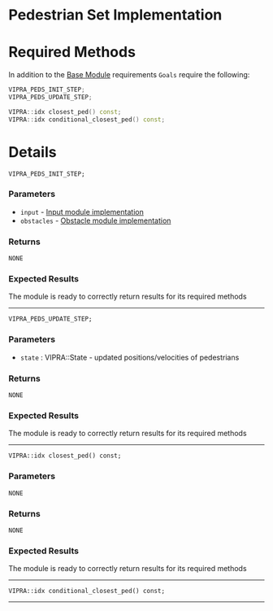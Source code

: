 
# Pedestrian Set Implementation

# Required Methods

In addition to the [Base Module](module.md) requirements `Goals` require the following:

```C++
VIPRA_PEDS_INIT_STEP;
VIPRA_PEDS_UPDATE_STEP;

VIPRA::idx closest_ped() const;
VIPRA::idx conditional_closest_ped() const;
```

# Details

```
VIPRA_PEDS_INIT_STEP;
```

### Parameters

- `input` - [Input module implementation](../modules/input.md)
- `obstacles` - [Obstacle module implementation](../modules/obstacles.md)

### Returns

`NONE`

### Expected Results

The module is ready to correctly return results for its required methods

---

```
VIPRA_PEDS_UPDATE_STEP;
```

### Parameters

- `state` : VIPRA::State - updated positions/velocities of pedestrians

### Returns

`NONE`

### Expected Results

The module is ready to correctly return results for its required methods

---

```
VIPRA::idx closest_ped() const;
```

### Parameters

`NONE`

### Returns

`NONE`

### Expected Results

The module is ready to correctly return results for its required methods

---

```
VIPRA::idx conditional_closest_ped() const;
```

---

